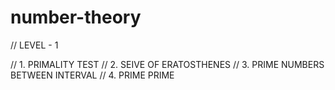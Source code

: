 # number-theory

// LEVEL - 1                     

// 1. PRIMALITY TEST
// 2. SEIVE OF ERATOSTHENES 
// 3. PRIME NUMBERS BETWEEN INTERVAL
// 4. PRIME PRIME
